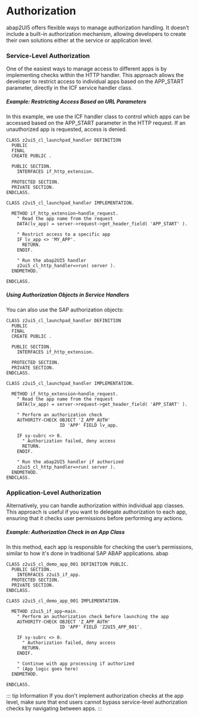 # Authorization

abap2UI5 offers flexible ways to manage authorization handling. It doesn’t include a built-in authorization mechanism, allowing developers to create their own solutions either at the service or application level.

### Service-Level Authorization
One of the easiest ways to manage access to different apps is by implementing checks within the HTTP handler. This approach allows the developer to restrict access to individual apps based on the APP_START parameter, directly in the ICF service handler class.

##### Example: Restricting Access Based on URL Parameters
In this example, we use the ICF handler class to control which apps can be accessed based on the APP_START parameter in the HTTP request. If an unauthorized app is requested, access is denied.
```abap
CLASS z2ui5_cl_launchpad_handler DEFINITION
  PUBLIC
  FINAL
  CREATE PUBLIC .

  PUBLIC SECTION.
    INTERFACES if_http_extension.

  PROTECTED SECTION.
  PRIVATE SECTION.
ENDCLASS.

CLASS z2ui5_cl_launchpad_handler IMPLEMENTATION.

  METHOD if_http_extension~handle_request.
    " Read the app name from the request
    DATA(lv_app) = server->request->get_header_field( 'APP_START' ).
    
    " Restrict access to a specific app
    IF lv_app <> 'MY_APP'.
      RETURN.
    ENDIF.
    
    " Run the abap2UI5 handler
    z2ui5_cl_http_handler=>run( server ).
  ENDMETHOD.

ENDCLASS.
```
##### Using Authorization Objects in Service Handlers
You can also use the SAP authorization objects:
```abap
CLASS z2ui5_cl_launchpad_handler DEFINITION
  PUBLIC
  FINAL
  CREATE PUBLIC .

  PUBLIC SECTION.
    INTERFACES if_http_extension.

  PROTECTED SECTION.
  PRIVATE SECTION.
ENDCLASS.

CLASS z2ui5_cl_launchpad_handler IMPLEMENTATION.

  METHOD if_http_extension~handle_request.
    " Read the app name from the request
    DATA(lv_app) = server->request->get_header_field( 'APP_START' ).
    
    " Perform an authorization check
    AUTHORITY-CHECK OBJECT 'Z_APP_AUTH'
                    ID 'APP' FIELD lv_app.

    IF sy-subrc <> 0.
      " Authorization failed, deny access
      RETURN.
    ENDIF.

    " Run the abap2UI5 handler if authorized
    z2ui5_cl_http_handler=>run( server ).
  ENDMETHOD.
ENDCLASS.
```

### Application-Level Authorization
Alternatively, you can handle authorization within individual app classes. This approach is useful if you want to delegate authorization to each app, ensuring that it checks user permissions before performing any actions.

##### Example: Authorization Check in an App Class
In this method, each app is responsible for checking the user’s permissions, similar to how it's done in traditional SAP ABAP applications.
abap
```abap
CLASS z2ui5_cl_demo_app_001 DEFINITION PUBLIC.
  PUBLIC SECTION.
    INTERFACES z2ui5_if_app.
  PROTECTED SECTION.
  PRIVATE SECTION.
ENDCLASS.

CLASS z2ui5_cl_demo_app_001 IMPLEMENTATION.

  METHOD z2ui5_if_app~main.
    " Perform an authorization check before launching the app
    AUTHORITY-CHECK OBJECT 'Z_APP_AUTH'
                    ID 'APP' FIELD 'Z2UI5_APP_001'.

    IF sy-subrc <> 0.
      " Authorization failed, deny access
      RETURN.
    ENDIF.

    " Continue with app processing if authorized
    " (App logic goes here)
  ENDMETHOD.

ENDCLASS.
```

::: tip Information
 If you don't implement authorization checks at the app level, make sure that end users cannot bypass service-level authorization checks by navigating between apps.
:::